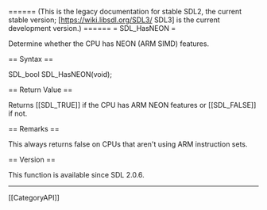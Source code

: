 ====== (This is the legacy documentation for stable SDL2, the current stable version; [https://wiki.libsdl.org/SDL3/ SDL3] is the current development version.) ======
= SDL_HasNEON =

Determine whether the CPU has NEON (ARM SIMD) features.

== Syntax ==

<syntaxhighlight lang='c'>
SDL_bool SDL_HasNEON(void);
</syntaxhighlight>

== Return Value ==

Returns [[SDL_TRUE]] if the CPU has ARM NEON features or [[SDL_FALSE]] if
not.

== Remarks ==

This always returns false on CPUs that aren't using ARM instruction sets.

== Version ==

This function is available since SDL 2.0.6.

----
[[CategoryAPI]]



